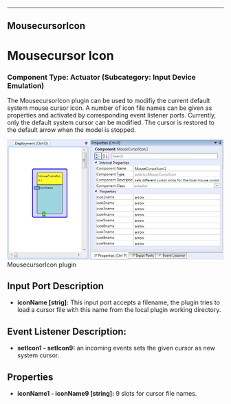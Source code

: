   
---
MousecursorIcon
---

# Mousecursor Icon

### Component Type: Actuator (Subcategory: Input Device Emulation)

The MousecursorIcon plugin can be used to modifiy the current default system mouse cursor icon. A number of icon file names can be given as properties and activated by corresponding event listener ports. Currently, only the default system cursor can be modified. The cursor is restored to the default arrow when the model is stopped.

![Screenshot: MousecursorIcon plugin](img/MousecursorIcon.jpg "Screenshot: MousecursorIcon plugin")  
MousecursorIcon plugin

## Input Port Description

*   **iconName \[strig\]:** This input port accepts a filename, the plugin tries to load a cursor file with this name from the local plugin working directory.

## Event Listener Description:

*   **setIcon1 - setIcon9:** an incoming events sets the given cursor as new system cursor.

## Properties

*   **iconName1 - iconName9 \[string\]:** 9 slots for cursor file names.